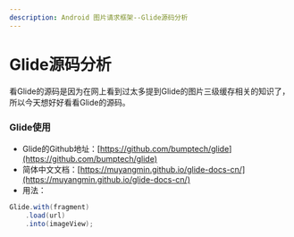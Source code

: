 ```yaml
---
description: Android 图片请求框架--Glide源码分析
---
```


# Glide源码分析

看Glide的源码是因为在网上看到过太多提到Glide的图片三级缓存相关的知识了，所以今天想好好看看Glide的源码。

### Glide使用

* Glide的Github地址：[https://github.com/bumptech/glide](https://github.com/bumptech/glide)
* 简体中文文档：[https://muyangmin.github.io/glide-docs-cn/](https://muyangmin.github.io/glide-docs-cn/)
* 用法：

```java
Glide.with(fragment)
    .load(url)
    .into(imageView);
```



